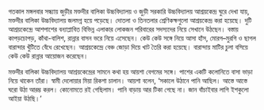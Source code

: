 গতকাল মঙ্গলবার সন্ধ্যায় জুড়ীর মক্তদীর বালিকা উচ্চবিদ্যালয় ও জুড়ী সরকারি উচ্চবিদ্যালয় আশ্রয়কেন্দ্র ঘুরে দেখা যায়, মক্তদীর বালিকা উচ্চবিদ্যালয় জলমগ্ন হয়ে পড়েছে। দোতলা ও তিনতলার শ্রেণিকক্ষগুলো আশ্রয়কেন্দ্র করা হয়েছে। দুটি আশ্রয়কেন্দ্রে আশপাশের বন্যাপ্লাবিত বিভিন্ন এলাকার লোকজন পরিবারের সদস্যদের নিয়ে সেখানে উঠছেন। বস্তায় কাপড়চোপড়, কাঁথা-বালিশ, রান্নার বাসন ভরে নিয়ে এসেছেন। কেউ কেউ সঙ্গে নিয়ে আসা হাঁস, মোরগ–মুরগি ও ছাগল বারান্দার খুঁটিতে বেঁধে রেখেছেন। আশ্রয়কেন্দ্রে বেঞ্চ জোড়া দিয়ে খাট তৈরি করা হয়েছে। বারান্দায় মাটির চুলা বসিয়ে কেউ কেউ রান্নার আয়োজন করেছেন।

মক্তদীর বালিকা উচ্চবিদ্যালয় আশ্রয়কেন্দ্রের সামনে কথা হয় আয়শা বেগমের সঙ্গে। পাশের একটি কলোনিতে বাসা ভাড়া নিয়ে থাকেন তাঁরা। স্বামী দেলোয়ার মিয়া রিকশা চালান। আয়শা বলেন, ‘সকালে উঠানে পানি আছিল। আস্তে আস্তে ঘরো উঠা আরম্ভ করল। কোনোমতে রই গেছিলাম। পানি বাড়ায় আর টিকা গেছে না। জান বাঁচাইবার লাগি ইশকুলো আইয়া উঠছি।’
